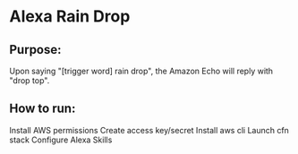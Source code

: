 # Alexa Rain Drop

## Purpose:
Upon saying "[trigger word] rain drop", the Amazon Echo will reply with "drop top".

## How to run:
Install AWS permissions
Create access key/secret
Install aws cli
Launch cfn stack
Configure Alexa Skills
